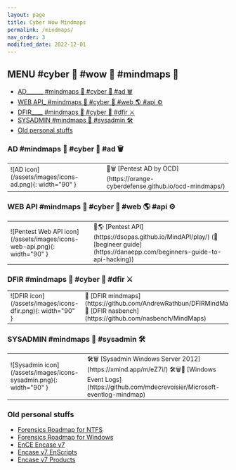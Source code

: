 ```yaml
---
layout: page
title: Cyber Wow Mindmaps
permalink: /mindmaps/
nav_order: 3
modified_date: 2022-12-01
---
```


##  <a name='MENUcyberwowmindmaps'></a>MENU #cyber 🔫 #wow 👀 #mindmaps 🧠


<!-- vscode-markdown-toc -->
* [AD______ #mindmaps 🧠 #cyber 🔫 #ad 🗑️](#ADwowmindmapscyberad)
* [WEB API_ #mindmaps 🧠 #cyber 🔫 #web 🌎 #api ⚙️](#WEBAPIwowmindmapscyberwebapi)
* [DFIR____ #mindmaps 🧠 #cyber 🔫 #dfir ⚔️](#DFIRwowmindmapscyberdfir)
* [SYSADMIN #mindmaps 🧠 #sysadmin 🛠️](#SYSADMINwowmindmapssysadmin)
* [Old personal stuffs](#Oldpersonalstuffs)

<!-- vscode-markdown-toc-config
	numbering=true
	autoSave=true
	/vscode-markdown-toc-config -->
<!-- /vscode-markdown-toc -->

###  <a name='ADwowmindmapscyberad'></a>AD #mindmaps 🧠 #cyber 🔫 #ad 🗑️ 

<table>
<tr><td>
![AD icon](/assets/images/icons-ad.png){: width="90" }
</td>
<td>
📕🗑️ [Pentest AD by OCD](https://orange-cyberdefense.github.io/ocd-mindmaps/)
</td></tr>
</table>

###  <a name='WEBAPIwowmindmapscyberwebapi'></a>WEB API #mindmaps 🧠 #cyber 🔫 #web 🌎 #api ⚙️

<table>
<tr><td>
![Pentest Web API icon](/assets/images/icons-web-api.png){: width="90" }
</td>
<td>
📕🌎 [Pentest API](https://dsopas.github.io/MindAPI/play/) (🔗 [begineer guide](https://danaepp.com/beginners-guide-to-api-hacking))
</td></tr>
</table>


###  <a name='DFIRwowmindmapscyberdfir'></a>DFIR #mindmaps 🧠 #cyber 🔫 #dfir ⚔️

<table>
<tr><td>
![DFIR icon](/assets/images/icons-dfir.png){: width="90" }
</td>
<td>
📘 [DFIR mindmaps](https://github.com/AndrewRathbun/DFIRMindMaps)
📘 [DFIR nasbench](https://github.com/nasbench/MindMaps)
</td></tr>
</table>

###  <a name='SYSADMINwowmindmapssysadmin'></a>SYSADMIN #mindmaps 🧠 #sysadmin 🛠️

<table>
<tr><td>
![Sysadmin icon](/assets/images/icons-sysadmin.png){: width="90" }
</td>
<td>
🛠️🗑️️ [Sysadmin Windows Server 2012](https://xmind.app/m/eZ7i/)
🛠️🗑️📃 [Windows Event Logs](https://github.com/mdecrevoisier/Microsoft-eventlog-mindmap)
</td></tr>
</table>

###  <a name='Oldpersonalstuffs'></a>Old personal stuffs

* [Forensics Roadmap for NTFS](/mindmaps/svg/win-for-ntfs.svg)
* [Forensics Roadmap for Windows](/mindmaps/svg/win-for-invest-roadmap.svg)
* [EnCE Encase v7](/mindmaps/svg/win-for-encase-v7-ence.svg)
* [Encase v7 EnScripts](/mindmaps/svg/win-for-encase-v7-enscript.svg)
* [Encase v7 Products](/mindmaps/svg/win-for-encase-products-2016.svg)
